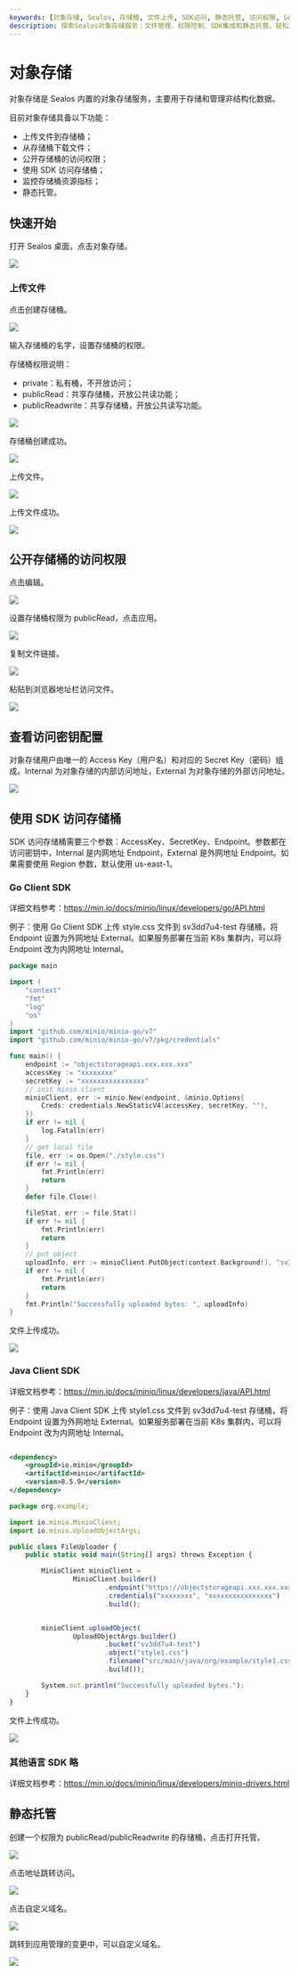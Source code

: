 ```yaml
---
keywords: [对象存储, Sealos, 存储桶, 文件上传, SDK访问, 静态托管, 访问权限, Go Client, Java Client, 公共读写]
description: 探索Sealos对象存储服务：文件管理、权限控制、SDK集成和静态托管。轻松上传、下载文件，自定义访问权限，并使用Go和Java SDK实现高效存储操作。
---
```


# 对象存储

对象存储是 Sealos 内置的对象存储服务，主要用于存储和管理非结构化数据。

目前对象存储具备以下功能：

- 上传文件到存储桶；
- 从存储桶下载文件；
- 公开存储桶的访问权限；
- 使用 SDK 访问存储桶；
- 监控存储桶资源指标；
- 静态托管。

## 快速开始

打开 Sealos 桌面，点击对象存储。

![](./images/1.png)

### 上传文件

点击创建存储桶。

![](./images/2.png)

输入存储桶的名字，设置存储桶的权限。

存储桶权限说明：

- private：私有桶，不开放访问；
- publicRead：共享存储桶，开放公共读功能；
- publicReadwrite：共享存储桶，开放公共读写功能。

![](./images/3.png)

存储桶创建成功。

![](./images/4.png)

上传文件。

![](./images/5.png)

上传文件成功。

![](./images/6.png)

## 公开存储桶的访问权限

点击编辑。

![](./images/7.png)

设置存储桶权限为 publicRead，点击应用。

![](./images/8.png)

复制文件链接。

![](./images/9.png)

粘贴到浏览器地址栏访问文件。

![](./images/10.png)

## 查看访问密钥配置

对象存储用户由唯一的 Access Key（用户名）和对应的 Secret Key（密码）组成。Internal 为对象存储的内部访问地址，External
为对象存储的外部访问地址。

![](./images/11.png)

## 使用 SDK 访问存储桶

SDK 访问存储桶需要三个参数：AccessKey、SecretKey、Endpoint。参数都在访问密钥中，Internal 是内网地址 Endpoint，External 是外网地址
Endpoint。如果需要使用 Region 参数，默认使用 us-east-1。

### Go Client SDK

详细文档参考：https://min.io/docs/minio/linux/developers/go/API.html

例子：使用 Go Client SDK 上传 style.css 文件到 sv3dd7u4-test 存储桶，将 Endpoint 设置为外网地址 External。如果服务部署在当前
K8s 集群内，可以将 Endpoint 改为内网地址 Internal。

```go
package main

import (
	"context"
	"fmt"
	"log"
	"os"
)
import "github.com/minio/minio-go/v7"
import "github.com/minio/minio-go/v7/pkg/credentials"

func main() {
	endpoint := "objectstorageapi.xxx.xxx.xxx"
	accessKey := "xxxxxxxx"
	secretKey := "xxxxxxxxxxxxxxxx"
	// init minio client
	minioClient, err := minio.New(endpoint, &minio.Options{
		Creds: credentials.NewStaticV4(accessKey, secretKey, ""),
	})
	if err != nil {
		log.Fatalln(err)
	}
	// get local file
	file, err := os.Open("./style.css")
	if err != nil {
		fmt.Println(err)
		return
	}
	defer file.Close()

	fileStat, err := file.Stat()
	if err != nil {
		fmt.Println(err)
		return
	}
	// put object
	uploadInfo, err := minioClient.PutObject(context.Background(), "sv3dd7u4-test", "style.css", file, fileStat.Size(), minio.PutObjectOptions{ContentType: "text/css"})
	if err != nil {
		fmt.Println(err)
		return
	}
	fmt.Println("Successfully uploaded bytes: ", uploadInfo)
}
```

文件上传成功。

![](./images/12.png)

### Java Client SDK

详细文档参考：https://min.io/docs/minio/linux/developers/java/API.html

例子：使用 Java Client SDK 上传 style1.css 文件到 sv3dd7u4-test 存储桶，将 Endpoint 设置为外网地址 External。如果服务部署在当前
K8s 集群内，可以将 Endpoint 改为内网地址 Internal。

```xml

<dependency>
    <groupId>io.minio</groupId>
    <artifactId>minio</artifactId>
    <version>8.5.9</version>
</dependency>
```

```javascript
package org.example;

import io.minio.MinioClient;
import io.minio.UploadObjectArgs;

public class FileUploader {
    public static void main(String[] args) throws Exception {

        MinioClient minioClient =
                MinioClient.builder()
                        .endpoint("https://objectstorageapi.xxx.xxx.xxx")
                        .credentials("xxxxxxxx", "xxxxxxxxxxxxxxxx")
                        .build();


        minioClient.uploadObject(
                UploadObjectArgs.builder()
                        .bucket("sv3dd7u4-test")
                        .object("style1.css")
                        .filename("src/main/java/org/example/style1.css")
                        .build());

        System.out.println("Successfully uploaded bytes.");
    }
}
```

文件上传成功。

![](./images/13.png)

### 其他语言 SDK 略

详细文档参考：https://min.io/docs/minio/linux/developers/minio-drivers.html

## 静态托管

创建一个权限为 publicRead/publicReadwrite 的存储桶，点击打开托管。

![](./images/14.png)

点击地址跳转访问。

![](./images/15.png)

点击自定义域名。

![](./images/16.png)

跳转到应用管理的变更中，可以自定义域名。

![](./images/17.png)

